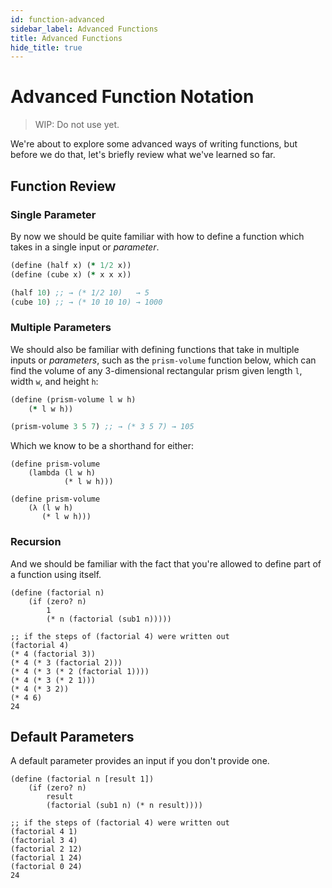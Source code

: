 ```yaml
---
id: function-advanced
sidebar_label: Advanced Functions
title: Advanced Functions
hide_title: true
---
```


# Advanced Function Notation

> WIP: Do not use yet.

We're about to explore some advanced ways of writing functions, but before we do
that, let's briefly review what we've learned so far.

## Function Review

### Single Parameter

By now we should be quite familiar with how to define a function which takes in
a single input or _parameter_.

``` clojure
(define (half x) (* 1/2 x))
(define (cube x) (* x x x))

(half 10) ;; → (* 1/2 10)   → 5
(cube 10) ;; → (* 10 10 10) → 1000
```

### Multiple Parameters

We should also be familiar with defining functions that take in multiple inputs
or _parameters_, such as the `prism-volume` function below, which can find the
volume of any 3-dimensional rectangular prism given length `l`, width `w`, and
height `h`:

``` clojure
(define (prism-volume l w h)
    (* l w h))

(prism-volume 3 5 7) ;; → (* 3 5 7) → 105
```

Which we know to be a shorthand for either:

``` racket
(define prism-volume
    (lambda (l w h) 
            (* l w h)))

(define prism-volume
    (λ (l w h)
       (* l w h)))
```

### Recursion

And we should be familiar with the fact that you're allowed to define part of a
function using itself.

``` racket
(define (factorial n)
    (if (zero? n)
        1
        (* n (factorial (sub1 n)))))

;; if the steps of (factorial 4) were written out
(factorial 4)
(* 4 (factorial 3))
(* 4 (* 3 (factorial 2)))
(* 4 (* 3 (* 2 (factorial 1))))
(* 4 (* 3 (* 2 1)))
(* 4 (* 3 2))
(* 4 6)
24
```

## Default Parameters

A default parameter provides an input if you don't provide one.

``` racket
(define (factorial n [result 1])
    (if (zero? n)
        result
        (factorial (sub1 n) (* n result))))

;; if the steps of (factorial 4) were written out
(factorial 4 1)
(factorial 3 4)
(factorial 2 12)
(factorial 1 24)
(factorial 0 24)
24
```

